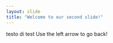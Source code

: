 ```yaml
---
layout: slide
title: "Welcome to our second slide!"
---
```

testo di test
Use the left arrow to go back!
